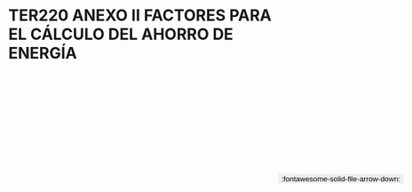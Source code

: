 
# TER220 ANEXO II FACTORES PARA EL CÁLCULO DEL AHORRO DE ENERGÍA

<a href='../TER220 ANEXO II FACTORES PARA EL CÁLCULO DEL AHORRO DE ENERGÍA.pdf' download>
<button class='md-button -primary' 
id='download-btn' style="position: fixed; top: 10%; right: 20px; 
        transform: translateY(-50%); z-index: 1000;  border: none; ">
:fontawesome-solid-file-arrow-down: 
</button>
</a>

<div 
    id='../TER220 ANEXO II FACTORES PARA EL CÁLCULO DEL AHORRO DE ENERGÍA.pdf' 
    data-pdf-url='../TER220 ANEXO II FACTORES PARA EL CÁLCULO DEL AHORRO DE ENERGÍA.pdf'
    style=' width: 100%; height: auto;overflow: auto;'>
</div>

